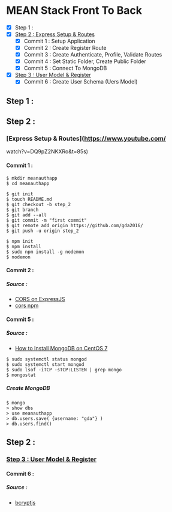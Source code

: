 # MEAN Stack Front To Back
####

- [x] Step 1 : 
- [x] [Step 2 : Express Setup & Routes](https://www.youtube.com/watch?v=DQ9pZ2NKXRo&t=85s)
	- [x] Commit 1 : Setup Application
	- [x] Commit 2 : Create Register Route
	- [x] Commit 3 : Create Authenticate, Profile, Validate Routes
	- [x] Commit 4 : Set Static Folder, Create Public Folder
	- [x] Commit 5 : Connect To MongoDB
- [x] [Step 3 : User Model & Register](https://www.youtube.com/watch?v=1ZeDy2QI3OE)
	- [x] Commit 6 : Create User Schema (Uers Model)

## Step 1 :
## Step 2 :
### [Express Setup & Routes](https://www.youtube.com/
watch?v=DQ9pZ2NKXRo&t=85s)
#### Commit 1 :
```
$ mkdir meanauthapp
$ cd meanauthapp

$ git init
$ touch README.md
$ git checkout -b step_2
$ git branch
$ git add --all
$ git commit -m "first commit"
$ git remote add origin https://github.com/gda2016/
$ git push -u origin step_2
 
$ npm init
$ npm install
$ sudo npm install -g nodemon
$ nodemon
```

#### Commit 2 : 
##### Source :
- [CORS on ExpressJS](https://enable-cors.org/server_expressjs.html)
- [cors npm](https://www.npmjs.com/package/cors)

#### Commit 5 :
##### Source :
- [How to Install MongoDB on CentOS 7](https://www.liquidweb.com/kb/how-to-install-mongodb-on-centos-7/)
```
$ sudo systemctl status mongod
$ sudo systemctl start mongod
$ sudo lsof -iTCP -sTCP:LISTEN | grep mongo
$ mongostat 
```
##### Create MongoDB
```
$ mongo
> show dbs
> use meanauthapp
> db.users.save( {username: "gda"} )
> db.users.find()
```

## Step 2 :
### [Step 3 : User Model & Register](https://www.youtube.com/watch?v=1ZeDy2QI3OE)
#### Commit 6 :
##### Source :
- [bcryptjs](https://www.npmjs.com/package/bcryptjs)
```